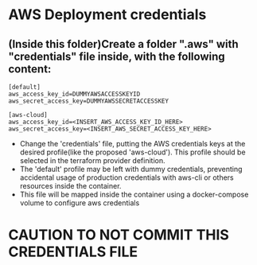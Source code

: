 # AWS Deployment credentials

## (Inside this folder)Create a folder ".aws" with "credentials" file inside, with the following content:

```
[default]
aws_access_key_id=DUMMYAWSACCESSKEYID
aws_secret_access_key=DUMMYAWSSECRETACCESSKEY

[aws-cloud]
aws_access_key_id=<INSERT_AWS_ACCESS_KEY_ID_HERE>
aws_secret_access_key=<INSERT_AWS_SECRET_ACCESS_KEY_HERE>
```
 
 - Change the 'credentials' file, putting the AWS credentials keys at the desired profile(like the proposed 'aws-cloud'). This profile should be selected in the terraform provider definition.
 - The 'default' profile may be left with dummy credentials, preventing accidental usage of production credentials with aws-cli or others resources inside the container.
 - This file will be mapped inside the container using a docker-compose volume to configure aws credentials

 # CAUTION TO NOT COMMIT THIS CREDENTIALS FILE